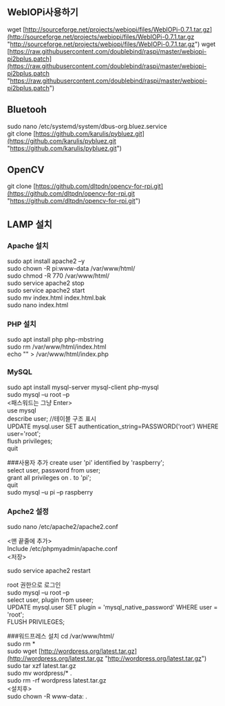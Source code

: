 ## WebIOPi사용하기 ##

wget [http://sourceforge.net/projects/webiopi/files/WebIOPi-0.7.1.tar.gz](http://sourceforge.net/projects/webiopi/files/WebIOPi-0.7.1.tar.gz "http://sourceforge.net/projects/webiopi/files/WebIOPi-0.7.1.tar.gz") 
wget [https://raw.githubusercontent.com/doublebind/raspi/master/webiopi-pi2bplus.patch](https://raw.githubusercontent.com/doublebind/raspi/master/webiopi-pi2bplus.patch "https://raw.githubusercontent.com/doublebind/raspi/master/webiopi-pi2bplus.patch")


## Bluetooh ##

sudo nano /etc/systemd/system/dbus-org.bluez.service <br/>
git clone [https://github.com/karulis/pybluez.git](https://github.com/karulis/pybluez.git "https://github.com/karulis/pybluez.git") 



## OpenCV ##
git clone [https://github.com/dltpdn/opencv-for-rpi.git](https://github.com/dltpdn/opencv-for-rpi.git "https://github.com/dltpdn/opencv-for-rpi.git")  


## LAMP 설치 ##
### Apache 설치 ###
sudo apt install apache2 –y  <br/>
sudo chown -R pi:www-data /var/www/html/   <br/>
sudo chmod -R 770 /var/www/html/  <br/>
sudo service apache2 stop  <br/>
sudo service apache2 start  <br/>
sudo mv index.html index.html.bak  <br/>
sudo nano index.html  <br/>

### PHP 설치
sudo apt install php php-mbstring   <br/>
sudo rm /var/www/html/index.html  <br/>
echo "<?php phpinfo ();?>" > /var/www/html/index.php  <br/>

### MySQL
sudo apt install mysql-server mysql-client php-mysql  <br/>
sudo mysql –u root –p  <br/>
<패스워드는 그냥 Enter>  <br/>
use mysql  <br/>
describe user; //테이블 구조 표시  <br/>
UPDATE mysql.user SET authentication_string=PASSWORD('root') WHERE user='root';    <br/>
flush privileges;  <br/>
quit   <br/>

###사용자 추가
create user 'pi' identified by 'raspberry';  <br/>
select user, password from user;  <br/>
grant all privileges on *.* to 'pi';  <br/>
quit  <br/>
sudo mysql –u pi –p raspberry  <br/>

### Apche2 설정
sudo nano /etc/apache2/apache2.conf  <br/>

<맨 끝줄에 추가>   <br/>
Include /etc/phpmyadmin/apache.conf  <br/>
<저장> <br/>

sudo service apache2 restart <br/>


root 권한으로 로그인  <br/>
sudo mysql –u root –p  <br/>
select user, plugin from useer;  <br/>
UPDATE mysql.user SET plugin = 'mysql_native_password' WHERE user = 'root';  <br/>
FLUSH PRIVILEGES;   <br/>


###워드프레스 설치
cd /var/www/html/  <br/>
sudo rm *  <br/>
sudo wget [http://wordpress.org/latest.tar.gz](http://wordpress.org/latest.tar.gz  "http://wordpress.org/latest.tar.gz")  <br/>
sudo tar xzf latest.tar.gz  <br/>
sudo mv wordpress/* .  <br/>
sudo rm -rf wordpress latest.tar.gz  <br/>
<설치후> <br/>
sudo chown -R www-data: .  <br/>

